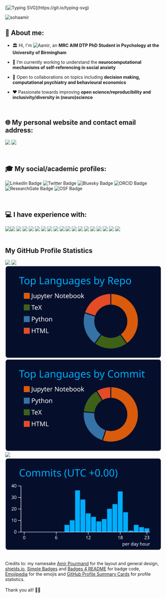 [![Typing SVG](https://readme-typing-svg.herokuapp.com?color=%2336BCF7&lines=Welcome+to+my+GitHub+Profile!)](https://git.io/typing-svg)
<!-- https://readme-typing-svg.herokuapp.com/demo/ -->

<p align="left"> <img src="https://komarev.com/ghpvc/?username=sohaamir&label=Profile%20views&color=0e75b6&style=flat" alt="sohaamir" /> </p>

## 📖 About me:

- 🏛️ Hi, I'm <img src ="https://img.shields.io/badge/Aamir-Sohail-green?labelColor=white&color=green" alt = "Aamir" />, an **MRC AIM DTP PhD Student in Psychology at the University of Birmingham**
  
- 🧠 I’m currently working to understand the **neurocomputational mechanisms of self-referencing in social anxiety**

- 👯 Open to collaborations on topics including **decision making, computational psychiatry and behavioural economics**
  
- ❤️ Passionate towards improving **open science/reproducibility and inclusivity/diversity in (neuro)science**

<br>

## 🌐 My personal website and contact email address: 

<a href="https://sohaamir.github.io" target="blank"><img src="https://img.shields.io/badge/website-000000?style=for-the-badge&logo=About.me&logoColor=white"></a>
<a href="mailto:axs2210@student.bham.ac.uk" target="blank"><img src="https://img.shields.io/badge/Microsoft_Outlook-0078D4?style=for-the-badge&logo=microsoft-outlook&logoColor=white"></a>

<br>

## 🎓 My social/academic profiles:

<a href="https://www.linkedin.com/in/aamir-sohail-3a42b9293/" target="_blank" style="text-decoration: none;"><img src="https://img.shields.io/badge/LinkedIn-0077B5?style=for-the-badge&logo=linkedin&logoColor=white" alt="LinkedIn Badge"></a>
<a href="https://twitter.com/AamirNSohail" target="_blank" style="text-decoration: none;"><img src="https://img.shields.io/badge/Twitter-1DA1F2?style=for-the-badge&logo=twitter&logoColor=white" alt="Twitter Badge"></a>
<a href="https://bsky.app/profile/aamirsohail.bsky.social" target="_blank" style="text-decoration: none;"><img src="https://img.shields.io/badge/Bluesky-0285FF?logo=bluesky&logoColor=fff&style=for-the-badge" alt="Bluesky Badge"></a>
<a href="https://orcid.org/0009-0000-6584-4579" target="_blank" style="text-decoration: none;"><img src="https://img.shields.io/badge/orcid-A6CE39?style=for-the-badge&logo=orcid&logoColor=white" alt="ORCID Badge"></a>
<a href="https://www.researchgate.net/profile/Aamir-Sohail-30" target="_blank" style="text-decoration: none;"><img src="https://img.shields.io/badge/Research_Gate-00CCBB?style=for-the-badge&logo=ResearchGate&logoColor=white" alt="ResearchGate Badge"></a>
<a href="https://osf.io/ya4td/" target="_blank" style="text-decoration: none;"><img src="https://img.shields.io/badge/OSF-2CB9F1?logo=osf&logoColor=fff&style=for-the-badge" alt="OSF Badge"></a>

<br>

## 💻 I have experience with:

<img src="https://img.shields.io/badge/Docker-2CA5E0?style=for-the-badge&logo=docker&logoColor=white"><img src="https://img.shields.io/badge/GitHub%20Pages-222222?style=for-the-badge&logo=GitHub%20Pages&logoColor=white">
<img src="https://img.shields.io/badge/Jupyter-F37626.svg?&style=for-the-badge&logo=Jupyter&logoColor=white">
<img src="https://img.shields.io/badge/Microsoft-666666?style=for-the-badge&logo=microsoft&logoColor=white">
<img src="https://img.shields.io/badge/R-276DC3?style=for-the-badge&logo=r&logoColor=white">
<img src="https://img.shields.io/badge/Colab-F9AB00?style=for-the-badge&logo=googlecolab&color=525252">
<img src="https://img.shields.io/badge/RStudio-75AADB?style=for-the-badge&logo=RStudio&logoColor=white">
<img src="https://img.shields.io/badge/VSCode-0078D4?style=for-the-badge&logo=visual%20studio%20code&logoColor=white">
<img src="https://img.shields.io/badge/JavaScript-323330?style=for-the-badge&logo=javascript&logoColor=F7DF1E">
<img src="https://img.shields.io/badge/LaTeX-47A141?style=for-the-badge&logo=LaTeX&logoColor=white">
<img src="https://img.shields.io/badge/Python-FFD43B?style=for-the-badge&logo=python&logoColor=blue">
<img src="https://img.shields.io/badge/R-276DC3?style=for-the-badge&logo=r&logoColor=white">
<img src="https://img.shields.io/badge/Linux-FCC624?style=for-the-badge&logo=linux&logoColor=black">
<img src="https://img.shields.io/badge/mac%20os-000000?style=for-the-badge&logo=apple&logoColor=white">
<img src="https://img.shields.io/badge/Ubuntu-E95420?style=for-the-badge&logo=ubuntu&logoColor=white">
<img src="https://img.shields.io/badge/Windows-0078D6?style=for-the-badge&logo=windows&logoColor=white">
<img src="https://img.shields.io/badge/GIT-E44C30?style=for-the-badge&logo=git&logoColor=white">
<img src="https://img.shields.io/badge/GNU%20Bash-4EAA25?style=for-the-badge&logo=GNU%20Bash&logoColor=white">
<img src="https://img.shields.io/badge/iTerm2-000000?style=for-the-badge&logo=iterm2&logoColor=white">
<br>
<br>

## My GitHub Profile Statistics
![](http://github-profile-summary-cards.vercel.app/api/cards/profile-details?username=sohaamir&theme=algolia)
![](http://github-profile-summary-cards.vercel.app/api/cards/stats?username=sohaamir&theme=algolia)
[![](https://raw.githubusercontent.com/sohaamir/sohaamir/main/profile-summary-card-output/algolia/1-repos-per-language.svg)](https://github.com/vn7n24fzkq/github-profile-summary-cards) [![](https://raw.githubusercontent.com/sohaamir/sohaamir/main/profile-summary-card-output/algolia/2-most-commit-language.svg)](https://github.com/vn7n24fzkq/github-profile-summary-cards)
[![](https://raw.githubusercontent.com/sohaamir/sohaamir/main/profile-summary-card-output/algolia/3-stats.svg)](https://github.com/vn7n24fzkq/github-profile-summary-cards) [![](https://raw.githubusercontent.com/sohaamir/sohaamir/main/profile-summary-card-output/algolia/4-productive-time.svg)](https://github.com/vn7n24fzkq/github-profile-summary-cards)

<br>
Credits to: my namesake <a href="https://github.com/pourmand1376">Amir Pourmand</a> for the layout and general design, <a href="https://shields.io/">shields.io</a>, <a href="https://badges.pages.dev/">Simple Badges</a> and <a href="https://github.com/alexandresanlim/Badges4-README.md-Profile">Badges 4 README</a> for badge code, <a href="https://emojipedia.org/">Emojipedia</a> for the emojis and <a href="https://github.com/vn7n24fzkq/github-profile-summary-cards">GitHub Profile Summary Cards</a> for profile statistics.<br>
<br>
Thank you all! 🙌🏽

